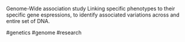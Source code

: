 Genome-Wide association study
Linking specific phenotypes to their specific gene espressions, to identify associated variations across and entire set of DNA.

#genetics #genome #research 